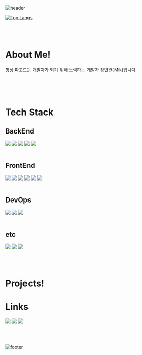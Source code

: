 <!--헤더-->
![header](https://capsule-render.vercel.app/api?type=waving&color=8cb1ff&height=300&section=header&text=MIK`s%20GitHub&fontSize=70&fontColor=ffffff&fontAlignY=40)
<!--헤더-->
<!--내용-->
[![Top Langs](https://github-readme-stats.vercel.app/api/top-langs/?username=mgjang8428&layout=compact)](https://github.com/anuraghazra/github-readme-stats)   
<br/>
<br/>
<br/>
<!--간단 소개-->
# About Me!
항상 파고드는 개발자가 되기 위해 노력하는 개발자 장민관(Mik)입니다.
<br/>
<br/>
<br/>
<br/>
<br/>
<!--간단 소개-->

<!--보유 기술-->
# Tech Stack
## BackEnd
<img src="https://img.shields.io/badge/java-20232a.svg?style=for-the-badge&logo=coffeescript&logoColor=3A75B0" /> <img src="https://img.shields.io/badge/spring-20232a.svg?style=for-the-badge&logo=spring&logoColor=#6DB33F" /> <img src="https://img.shields.io/badge/springboot-20232a.svg?style=for-the-badge&logo=springboot&logoColor=#6DB33F" /> <img src="https://img.shields.io/badge/sql-20232a.svg?style=for-the-badge&logo=amazondocumentdb&logoColor=FFFFFF" /> <img src="https://img.shields.io/badge/jsp-20232a.svg?style=for-the-badge&logo=coffeescript&logoColor=3A75B0" />
<br/>
<br/>
## FrontEnd
<img src="https://img.shields.io/badge/html5-20232a.svg?style=for-the-badge&logo=html5&logoColor=E34F26" /> <img src="https://img.shields.io/badge/css3-20232a.svg?style=for-the-badge&logo=css3&logoColor=1572B6" /> <img src="https://img.shields.io/badge/javascript-20232a.svg?style=for-the-badge&logo=javascript&logoColor=F7DF1E" /> <img src="https://img.shields.io/badge/react-20232a.svg?style=for-the-badge&logo=react&logoColor=61DAFB" /> <img src="https://img.shields.io/badge/reactnative-20232a.svg?style=for-the-badge&logo=react&logoColor=61DAFB" /> <img src="https://img.shields.io/badge/android-20232a.svg?style=for-the-badge&logo=android&logoColor=#34A853" />
<br/>
<br/>
## DevOps
<img src="https://img.shields.io/badge/docker-20232a.svg?style=for-the-badge&logo=docker&logoColor=2496ED" /> <img src="https://img.shields.io/badge/jenkins-20232a.svg?style=for-the-badge&logo=jenkins&logoColor=D24939" /> <img src="https://img.shields.io/badge/redis-20232a.svg?style=for-the-badge&logo=redis&logoColor=FF4438" />
<br/>
<br/>
## etc
<img src="https://img.shields.io/badge/linux-20232a.svg?style=for-the-badge&logo=linux&logoColor=FCC624" /> <img src="https://img.shields.io/badge/arduino-20232a.svg?style=for-the-badge&logo=arduino&logoColor=00878F" /> <img src="https://img.shields.io/badge/git-20232a.svg?style=for-the-badge&logo=git&logoColor=#F05032" />
<!--보유 기술-->
<br/>
<br/>

<!--주요 프로젝트-->
# Projects!
<!--주요 프로젝트-->

<!--링크-->
# Links
<img src="https://img.shields.io/badge/blog-20232a.svg?style=for-the-badge&logo=github&logoColor=ffffff&link=https%3A%2F%2Fmgjang8428.github.io" /> <img src="https://img.shields.io/badge/github-20232a.svg?style=for-the-badge&logo=github&logoColor=ffffff&link=https://github.com/mgjang8428" /> <img src="https://img.shields.io/badge/info-20232a.svg?style=for-the-badge&logo=instapaper&logoColor=0098FF&link=https://github.com/mgjang8428" />
<!--링크-->
<!--내용-->
<br/>
<br/>

<!--푸터-->
![footer](https://capsule-render.vercel.app/api?type=waving&color=8cb1ff&height=90&section=footer)
<!--푸터-->
